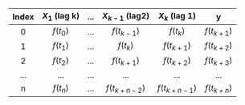 | Index | $X_1$ (lag k) | ...  | $X_{k-1}$ (lag2) | $X_k$ (lag 1)  |      y       |
| :---: | :-----------: | :--: | :--------------: | :------------: | :----------: |
|   0   |   $f(t_0)$    | ...  |   $f(t_{k-1})$   |   $f(t_{k})$   | $f(t_{k+1})$ |
|   1   |   $f(t_1)$    | ...  |    $f(t_{k})$    |  $f(t_{k+1})$  | $f(t_{k+2})$ |
|   2   |   $f(t_2)$    | ...  |   $f(t_{k+1})$   |  $f(t_{k+2})$  | $f(t_{k+3})$ |
|  ...  |      ...      | ...  |       ...        |      ...       |     ...      |
|   n   |   $f(t_n)$    | ...  |  $f(t_{k+n-2})$  | $f(t_{k+n-1})$ | $f(t_{k+n})$ |

